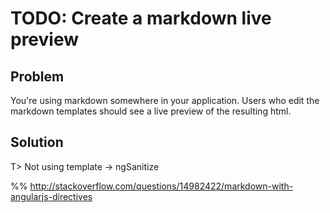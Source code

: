 # TODO: Create a markdown live preview

## Problem

You're using markdown somewhere in your application. Users who edit the markdown templates should see a live preview
of the resulting html.

## Solution


T> Not using template -> ngSanitize


%% http://stackoverflow.com/questions/14982422/markdown-with-angularjs-directives
